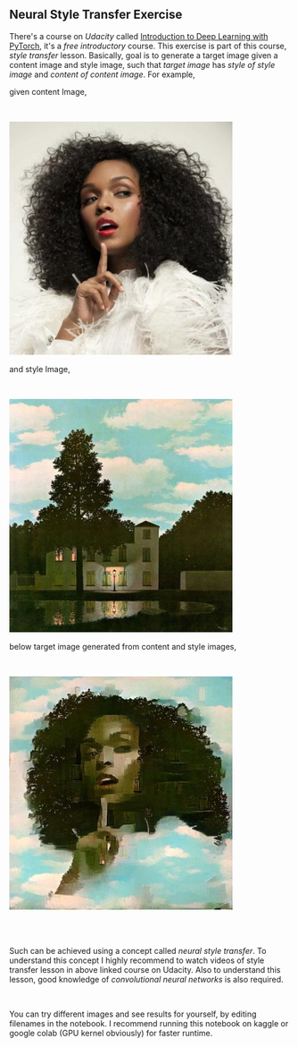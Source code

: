 ## Neural Style Transfer Exercise

There's a course on *Udacity* called [Introduction to Deep Learning with PyTorch](https://www.udacity.com/course/deep-learning-pytorch--ud188), it's a *free introductory* course. This exercise is part of this course, *style transfer* lesson. Basically, goal is to generate a target image given a content image and style image, such that *target image* has *style of style image* and *content of content image*. For example,

given content Image, 

<br/>

![Content Image](content.jpg)

and style Image,

<br/>

![Style Image](style.jpg)

below target image generated from content and style images,

<br/>

![Target Image](result.jpg)

<br/>
<br/>

Such can be achieved using a concept called *neural style transfer*. To understand this concept I highly recommend to watch videos of style transfer lesson in above linked course on Udacity. Also to understand this lesson, good knowledge of *convolutional neural networks* is also required.

<br/>

You can try different images and see results for yourself, by editing filenames in the notebook. I recommend running this notebook on kaggle or google colab (GPU kernel obviously) for faster runtime. 